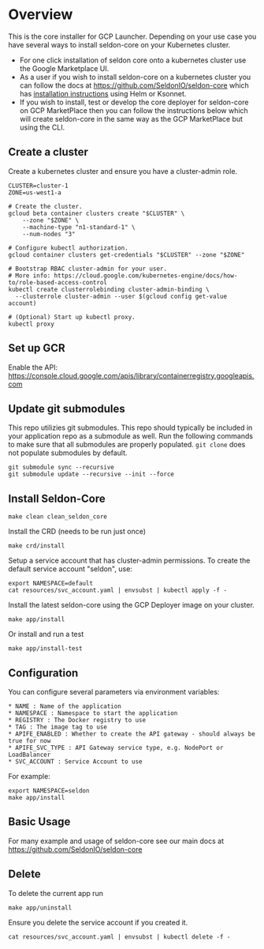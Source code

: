 # Overview

This is the core installer for GCP Launcher. Depending on your use case you have several ways to install seldon-core on your Kubernetes cluster.

  * For one click installation of seldon core onto a kubernetes cluster use the Google Marketplace UI.
  * As a user if you wish to install seldon-core on a kubernetes cluster you can follow the docs at https://github.com/SeldonIO/seldon-core which has [installation instructions](https://github.com/SeldonIO/seldon-core/blob/master/docs/install.md) using Helm or Ksonnet.
  * If you wish to install, test or develop the core deployer for seldon-core on GCP MarketPlace then you can follow the instructions below which will create seldon-core in the same way as the GCP MarketPlace but using the CLI.

## Create a cluster

Create a kubernetes cluster and ensure you have a cluster-admin role.

```
CLUSTER=cluster-1
ZONE=us-west1-a

# Create the cluster.
gcloud beta container clusters create "$CLUSTER" \
    --zone "$ZONE" \
    --machine-type "n1-standard-1" \
    --num-nodes "3"

# Configure kubectl authorization.
gcloud container clusters get-credentials "$CLUSTER" --zone "$ZONE"

# Bootstrap RBAC cluster-admin for your user.
# More info: https://cloud.google.com/kubernetes-engine/docs/how-to/role-based-access-control
kubectl create clusterrolebinding cluster-admin-binding \
  --clusterrole cluster-admin --user $(gcloud config get-value account)

# (Optional) Start up kubectl proxy.
kubectl proxy
```

## Set up GCR

Enable the API:
https://console.cloud.google.com/apis/library/containerregistry.googleapis.com

## Update git submodules

This repo utilizies git submodules. This repo should typically be included in your
application repo as a submodule as well. Run the following commands to make sure that
all submodules are properly populated. `git clone` does not populate submodules by
default.

```shell
git submodule sync --recursive
git submodule update --recursive --init --force
```

## Install Seldon-Core

```
make clean clean_seldon_core
```

Install the CRD (needs to be run just once)

```
make crd/install
```

Setup a service account that has cluster-admin permissions. To create the default service account "seldon", use:

```
export NAMESPACE=default
cat resources/svc_account.yaml | envsubst | kubectl apply -f -
```

Install the latest seldon-core using the GCP Deployer image on your cluster.

```
make app/install
```

Or install and run a test

```
make app/install-test
```

## Configuration

You can configure several parameters via environment variables:

    * NAME : Name of the application
    * NAMESPACE : Namespace to start the application
    * REGISTRY : The Docker registry to use
    * TAG : The image tag to use
    * APIFE_ENABLED : Whether to create the API gateway - should always be true for now
    * APIFE_SVC_TYPE : API Gateway service type, e.g. NodePort or LoadBalancer
    * SVC_ACCOUNT : Service Account to use

For example:

```
export NAMESPACE=seldon
make app/install
```

## Basic Usage

For many example and usage of seldon-core see our main docs at https://github.com/SeldonIO/seldon-core

## Delete

To delete the current app run

```
make app/uninstall
```

Ensure you delete the service account if you created it.

```
cat resources/svc_account.yaml | envsubst | kubectl delete -f -
```



